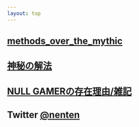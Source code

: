 ```yaml
---
layout: top
---
```


## [methods_over_the_mythic](https://nen10.github.io/methods_over_the_mythic/)

## [神秘の解法](https://www.psyclemeditation.com/)

## [NULL GAMERの存在理由/雑記](https://raisondetreofnullgamer.jimdofree.com/log/%E9%9B%91%E8%A8%98/)

## Twitter [@nenten](https://twitter.com/nenten)